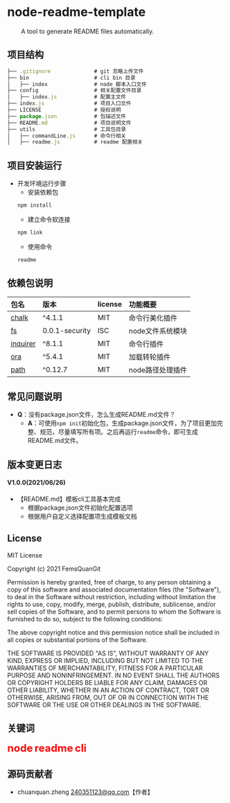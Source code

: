 # node-readme-template

&emsp;&emsp; A tool to generate README files automatically.
## 项目结构

```javascript
├── .gitignore              # git 忽略上传文件
├── bin                     # cli bin 目录
│   ├── index               # node 脚本入口文件
├── config                  # 相关配置文件目录
│   ├── index.js            # 配置主文件
├── index.js                # 项目入口文件
├── LICENSE                 # 授权说明
├── package.json            # 包描述文件
├── README.md               # 项目说明文件
├── utils                   # 工具包目录
│   ├── commandLine.js      # 命令行相关
│   ├── readme.js           # readme 配置相关
```
## 项目安装运行

- 开发环境运行步骤
  - 安装依赖包
  ```JavaScript
  npm install
  ```
  - 建立命令软连接
  ```JavaScript
  npm link
  ```
  - 使用命令
  ```JavaScript
  readme
  ```
## 依赖包说明

|包名|版本|license|功能概要|
|:--|:--|:--|:--|
|[chalk](https://www.npmjs.com/package/chalk)|^4.1.1|MIT|命令行美化插件|
|[fs](https://www.npmjs.com/package/fs)|0.0.1-security|ISC|node文件系统模块|
|[inquirer](https://www.npmjs.com/package/inquirer)|^8.1.1|MIT|命令行插件|
|[ora](https://www.npmjs.com/package/ora)|^5.4.1|MIT|加载转轮插件|
|[path](https://www.npmjs.com/package/path)|^0.12.7|MIT|node路径处理插件|
## 常见问题说明

- **Q**：没有package.json文件，怎么生成README.md文件？
  - **A**：可使用`npm init`初始化包，生成package.json文件，为了项目更加完整、规范，尽量填写所有项。之后再运行`readme`命令，即可生成README.md文件。
## 版本变更日志

#### V1.0.0(2021/06/26)
- 【README.md】模板cli工具基本完成
  - 根据package.json文件初始化配置选项
  - 根据用户自定义选择配置项生成模板文档
## License

MIT License

Copyright (c) 2021 FemsQuanGit

Permission is hereby granted, free of charge, to any person obtaining a copy
of this software and associated documentation files (the "Software"), to deal
in the Software without restriction, including without limitation the rights
to use, copy, modify, merge, publish, distribute, sublicense, and/or sell
copies of the Software, and to permit persons to whom the Software is
furnished to do so, subject to the following conditions:

The above copyright notice and this permission notice shall be included in all
copies or substantial portions of the Software.

THE SOFTWARE IS PROVIDED "AS IS", WITHOUT WARRANTY OF ANY KIND, EXPRESS OR
IMPLIED, INCLUDING BUT NOT LIMITED TO THE WARRANTIES OF MERCHANTABILITY,
FITNESS FOR A PARTICULAR PURPOSE AND NONINFRINGEMENT. IN NO EVENT SHALL THE
AUTHORS OR COPYRIGHT HOLDERS BE LIABLE FOR ANY CLAIM, DAMAGES OR OTHER
LIABILITY, WHETHER IN AN ACTION OF CONTRACT, TORT OR OTHERWISE, ARISING FROM,
OUT OF OR IN CONNECTION WITH THE SOFTWARE OR THE USE OR OTHER DEALINGS IN THE
SOFTWARE.

## 关键词

 <span style="color:#ff0000;font-weight:bolder;font-size:24px;">node</span> <span style="color:#ff0000;font-weight:bolder;font-size:24px;">readme</span> <span style="color:#ff0000;font-weight:bolder;font-size:24px;">cli</span>
## 源码贡献者

- chuanquan.zheng <240351123@qq.com>【作者】
